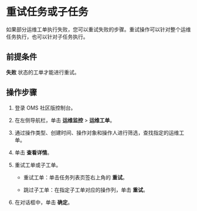 # 重试任务或子任务

如果部分运维工单执行失败，您可以重试失败的步骤。重试操作可以针对整个运维任务执行，也可以针对子任务执行。

## 前提条件

**失败** 状态的工单才能进行重试。

## 操作步骤

1. 登录 OMS 社区版控制台。

2. 在左侧导航栏，单击 **运维监控** \> **运维工单**。

3. 通过操作类型、创建时间、操作对象和操作人进行筛选，查找指定的运维工单。

4. 单击 **查看详情**。

5. 重试工单或子工单。

   * 重试工单：单击任务列表页签右上角的 **重试**。

   * 跳过子工单：在指定子工单对应的操作列，单击 **重试**。

6. 在对话框中，单击 **确定**。
